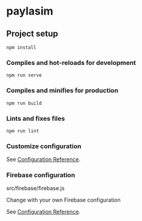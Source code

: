 # paylasim

## Project setup

```
npm install
```

### Compiles and hot-reloads for development

```
npm run serve
```

### Compiles and minifies for production

```
npm run build
```

### Lints and fixes files

```
npm run lint
```

### Customize configuration

See [Configuration Reference](https://cli.vuejs.org/config/).

### Firebase configuration

src/firebase/firebase.js

Change with your own Firebase configuration

See [Configuration Reference](https://firebase.google.com/docs/storage/web/start).
